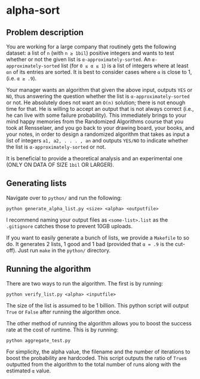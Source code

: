 alpha-sort
==========

Problem description
-------------------

You are working for a large company that routinely gets the following dataset: a list of `n` (with `n ≥ 1bil`) positive integers and wants to test whether or not the given list is `α-approximately-sorted`. An `α-approximately-sorted` list (for `0 ≤ α ≤ 1`) is a list of integers where at least `αn` of its entries are sorted. It is best to consider cases where `α` is close to 1, (i.e. `α ≥ .9`).

Your manager wants an algorithm that given the above input, outputs `YES` or `NO`, thus answering the question whether the list is `α-approximately-sorted` or not. He absolutely does not want an `O(n)` solution; there is not enough time for that. He is willing to accept an output that is not always correct (i.e., he can live with some failure probability). This immediately brings to your mind happy memories from the Randomized Algorithms course that you took at Rensselaer, and you go back to your drawing board, your books, and your notes, in order to design a randomized algorithm that takes as input a list of integers `a1, a2, . . . , an` and outputs `YES/NO` to indicate whether the list is `α-approximately-sorted` or not.

It is beneficial to provide a theoretical analysis and an experimental one (ONLY ON DATA OF SIZE `1bil` OR LARGER). 

Generating lists
----------------

Navigate over to `python/` and run the following:

    python generate_alpha_list.py <size> <alpha> <outputfile>

I recommend naming your output files as `<some-list>.list` as the `.gitignore` catches those to prevent 10GB uploads. 

If you want to easily generate a bunch of lists, we provide a `Makefile` to so do. It generates 2 lists, 1 good and 1 bad (provided that `α = .9` is the cut-off). Just run `make` in the `python/` directory. 

Running the algorithm
---------------------

There are two ways to run the algorithm. The first is by running:

    python verify_list.py <alpha> <inputfile>

The size of the list is assumed to be 1 billion. This python script will output `True` or `False` after running the algorithm once.

The other method of running the algorithm allows you to boost the success rate at the cost of runtime. This is by running:

    python aggregate_test.py 

For simplicity, the alpha value, the filename and the number of iterations to boost the probability are hardcoded. This script outputs the ratio of `True`s outputted from the algorithm to the total number of runs along with the estimated `α` value.
